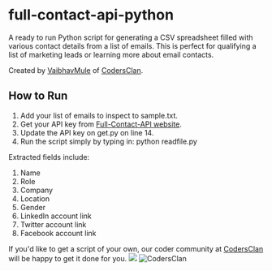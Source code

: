 # full-contact-api-python
A ready to run Python script for generating a CSV spreadsheet filled with various contact details from a list of emails.
This is perfect for qualifying a list of marketing leads or learning more about email contacts.

Created by [VaibhavMule](https://www.codersclan.net/profile/VaibhavMule?utm_source=github_full-contact-api-python) of [CodersClan](https://www.codersclan.net/?utm_source=github_full-contact-api-python).

## How to Run ##

1. Add your list of emails to inspect to sample.txt.
2. Get your API key from [Full-Contact-API website](https://www.fullcontact.com/developer/).
3. Update the API key on get.py on line 14.
4. Run the script simply by typing in: python readfile.py

Extracted fields include:

1. Name
2. Role
3. Company
4. Location
5. Gender
6. LinkedIn account link
7. Twitter account link
8. Facebook account link

If you'd like to get a script of your own, our coder community at [CodersClan](https://www.codersclan.net/?utm_source=github_full-contact-api-python) will be happy to get it done for you.
<a href="http://codersclan.net/?utm_source=github_full-contact-api-python&utm_medium=logo"><img src="https://www.codersclan.net/img/CodersClan-navbar-black.png"></a>
![CodersClan](https://www.codersclan.net/img/CodersClan-navbar-black.png)
